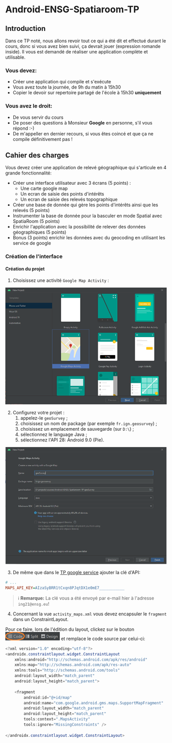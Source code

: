 # Android-ENSG-Spatiaroom-TP

## Introduction

Dans ce TP noté, nous allons revoir tout ce qui a été dit et effectué durant le cours, donc si vous avez bien suivi, ça devrait jouer (expression romande inside).
Il vous est demandé de réaliser une application complète et utilisable.

### Vous devez:
- Créer une application qui compile et s'exécute
- Vous avez toute la journée, de 9h du matin à 15h30
- Copier le devoir sur repertoire partagé de l'école à 15h30 **uniquement**

### Vous avez le droit:
- De vous servir du cours
- De poser des questions à Monsieur **Google** en personne, s'il vous répond :-)
- De m'appeller en dernier recours, si vous êtes coincé et que ça ne compile définitivement pas !

## Cahier des charges

Vous devez créer une application de relevé géographique qui s'articule en 4 grande fonctionnalité:
- Créer une interface utilisateur avec 3 écrans (5 points) :
	- Une carte google map
	- Un ecran de saisie des points d'intérêts
	- Un ecran de saisie des relevés topographique
- Créer une base de donnée qui gère les points d'intérêts ainsi que les relevés (5 points) 
- Instrumenter la base de donnée pour la basculer en mode Spatial avec SpatiaRoom (5 points) 
- Enrichir l'application avec la possibilité de relever des données géographiques (5 points)
- Bonus (3 points) enrichir les données avec du geocoding en utilisant les service de google

### Création de l'interface

#### Création du projet

1. Choisissez une activité `Google Map Activity` :

![Écran de création](resources/new-project-type.png)

2. Configurez votre projet :
   1. appelez-le `geoSurvey` ;
   2. choisissez un nom de package (par exemple `fr.ign.geosurvey`) ;
   3. choisissez un emplacement de sauvegarde (sur `D:\`) ;
   3. sélectionnez le language Java ;
   4. sélectionnez l'API 28: Android 9.0 (Pie).

![Écran de création](resources/new-project-name.png)

3. De même que dans le [TP google service](https://github.com/VSasyan/AndroidENSG/tree/master/3_google_services) ajouter la clé d'API:

```ini
# ...
MAPS_API_KEY=AIzaSyBRR1tCxqn8PJqtDX1e0mE7___________
```

> :information_source: **Remarque:** La clé vous a été envoyé par e-mail hier à l'adresse `ing21@ensg.eu`!

4. Concernant la vue `activity_maps.xml` vous devez encapsuler le `fragment` dans un ConstraintLayout.

Pour ce faire, lors de l'édition du layout, clickez sur le bouton ![code](resources/ide_code_button.png) et remplace le code source par celui-ci:

```java
<?xml version="1.0" encoding="utf-8"?>
<androidx.constraintlayout.widget.ConstraintLayout
    xmlns:android="http://schemas.android.com/apk/res/android"
    xmlns:map="http://schemas.android.com/apk/res-auto"
    xmlns:tools="http://schemas.android.com/tools"
    android:layout_width="match_parent"
    android:layout_height="match_parent">

    <fragment
        android:id="@+id/map"
        android:name="com.google.android.gms.maps.SupportMapFragment"
        android:layout_width="match_parent"
        android:layout_height="match_parent"
        tools:context=".MapsActivity"
        tools:ignore="MissingConstraints" />

</androidx.constraintlayout.widget.ConstraintLayout>

```